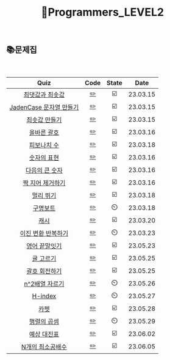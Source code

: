 <div align="center">
  <br />
  <h1> 👩Programmers_LEVEL2 </h1>
  <br />
</div>

## 📚문제집

<br />

|                                            Quiz                                            |            Code            | State |   Date   |
| :----------------------------------------------------------------------------------------: | :------------------------: | :---: | :------: |
|     [최댓값과 최솟값](https://school.programmers.co.kr/learn/courses/30/lessons/12939)     | [✏️](./최댓값과최솟값.js)  |  ☑️   | 23.03.15 |
| [JadenCase 문자열 만들기](https://school.programmers.co.kr/learn/courses/30/lessons/12951) |    [✏️](./JadenCase.js)    |  ☑️   | 23.03.15 |
|      [최솟값 만들기](https://school.programmers.co.kr/learn/courses/30/lessons/12941)      |  [✏️](./최솟값만들기.js)   |  ☑️   | 23.03.15 |
|       [올바른 괄호](https://school.programmers.co.kr/learn/courses/30/lessons/12909)       |   [✏️](./올바른괄호.js)    |  ☑️   | 23.03.16 |
|       [피보나치 수](https://school.programmers.co.kr/learn/courses/30/lessons/12945)       |   [✏️](./피보나치수.js)    |  ☑️   | 23.03.18 |
|       [숫자의 표현](https://school.programmers.co.kr/learn/courses/30/lessons/12924)       |   [✏️](./숫자의표현.js)    |  ☑️   | 23.03.16 |
|     [다음의 큰 숫자](https://school.programmers.co.kr/learn/courses/30/lessons/12911)      |   [✏️](./다음큰숫자.js)    |  ☑️   | 23.03.16 |
|    [짝 지어 제거하기](https://school.programmers.co.kr/learn/courses/30/lessons/12973)     | [✏️](./짝지어제거하기.js)  |  ☑️   | 23.03.16 |
|        [멀리 뛰기](https://school.programmers.co.kr/learn/courses/30/lessons/12914)        |    [✏️](./멀리뛰기.js)     |  ☑️   | 23.03.18 |
|        [구명보트](https://school.programmers.co.kr/learn/courses/30/lessons/42885)         |    [✏️](./구명보트.js)     |  ⏲️   | 23.03.18 |
|          [캐시](https://school.programmers.co.kr/learn/courses/30/lessons/17680)           |      [✏️](./캐시.js)       |  ☑️   | 23.03.20 |
|   [이진 변환 반복하기](https://school.programmers.co.kr/learn/courses/30/lessons/70129)    |    [✏️](./이진변환.js)     |  ⏲️   | 23.03.23 |
|      [영어 끝말잇기](https://school.programmers.co.kr/learn/courses/30/lessons/12981)      |  [✏️](./영어끝말잇기.js)   |  ☑️   | 23.05.23 |
|       [귤 고르기](https://school.programmers.co.kr/learn/courses/30/lessons/138476)        |    [✏️](./귤고르기.js)     |  ☑️   | 23.05.25 |
|      [괄호 회전하기](https://school.programmers.co.kr/learn/courses/30/lessons/76502)      |  [✏️](./괄호회전하기.js)   |  ☑️   | 23.05.25 |
|     [n^2배열 자르기](https://school.programmers.co.kr/learn/courses/30/lessons/87390)      |  [✏️](./n^2배열자르기.js)  |  ⏲️   | 23.05.26 |
|         [H-index](https://school.programmers.co.kr/learn/courses/30/lessons/42747)         |     [✏️](./H-index.js)     |  ⏲️   | 23.05.27 |
|          [카펫](https://school.programmers.co.kr/learn/courses/30/lessons/42842)           |      [✏️](./카펫.js)       |  ☑️   | 23.05.28 |
|       [행렬의 곱셈](https://school.programmers.co.kr/learn/courses/30/lessons/12949)       |   [✏️](./행렬의곱셈.js)    |  ⏲️   | 23.05.29 |
|       [예상 대진표](https://school.programmers.co.kr/learn/courses/30/lessons/12985)       |   [✏️](./예상대진표.js)    |  ☑️   | 23.06.02 |
|    [N개의 최소공배수](https://school.programmers.co.kr/learn/courses/30/lessons/12953)     | [✏️](./n개의최소공배수.js) |  ☑️   | 23.06.05 |
